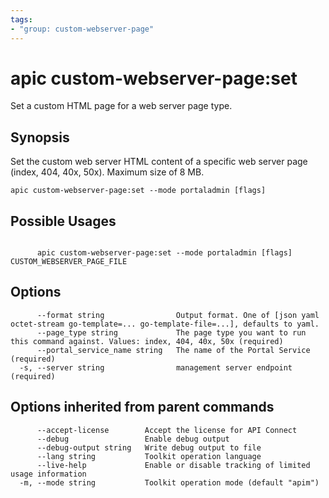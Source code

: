 ```yaml
---
tags:
- "group: custom-webserver-page"
---
```

# apic custom-webserver-page:set

Set a custom HTML page for a web server page type.

## Synopsis

Set the custom web server HTML content of a specific web server page (index, 404, 40x, 50x). Maximum size of 8 MB.

```
apic custom-webserver-page:set --mode portaladmin [flags]
```

## Possible Usages

```

      apic custom-webserver-page:set --mode portaladmin [flags] CUSTOM_WEBSERVER_PAGE_FILE

```

## Options

```
      --format string                Output format. One of [json yaml octet-stream go-template=... go-template-file=...], defaults to yaml.
      --page_type string             The page type you want to run this command against. Values: index, 404, 40x, 50x (required)
      --portal_service_name string   The name of the Portal Service (required)
  -s, --server string                management server endpoint (required)
```

## Options inherited from parent commands

```
      --accept-license        Accept the license for API Connect
      --debug                 Enable debug output
      --debug-output string   Write debug output to file
      --lang string           Toolkit operation language
      --live-help             Enable or disable tracking of limited usage information
  -m, --mode string           Toolkit operation mode (default "apim")
```
